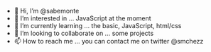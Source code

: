- 👋 Hi, I’m @sabemonte
- 👀 I’m interested in ... JavaScript at the moment
- 🌱 I’m currently learning ... the basic, JavaScript, html/css
- 💞️ I’m looking to collaborate on ... some projects
- 📫 How to reach me ... you can contact me on twitter @smchezz

<!---
sabemonte/sabemonte is a ✨ special ✨ repository because its `README.md` (this file) appears on your GitHub profile.
You can click the Preview link to take a look at your changes.
--->
